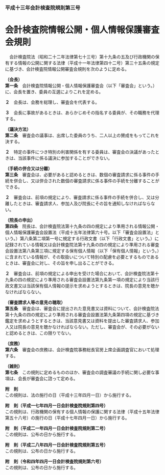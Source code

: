 ### 平成十三年会計検査院規則第三号  
# 会計検査院情報公開・個人情報保護審査会規則  
　会計検査院法（昭和二十二年法律第七十三号）第十九条の五及び行政機関の保有する情報の公開に関する法律（平成十一年法律第四十二号）第三十五条の規定に基づき、会計検査院情報公開審査会規則を次のように定める。  
  
**（会長）**  
**第一条**　会計検査院情報公開・個人情報保護審査会（以下「審査会」という。）に、会長を置き、委員の互選によりこれを定める。  
  
**２**　会長は、会務を総理し、審査会を代表する。  
  
**３**　会長に事故があるときは、あらかじめその指名する委員が、その職務を代理する。  
  
**（議決方法）**  
**第二条**　審査会の議事は、出席した委員のうち、二人以上の賛成をもってこれを決する。  
  
**２**　特定の事件につき特別の利害関係を有する委員は、審査会の決議があったときは、当該事件に係る議決に参加することができない。  
  
**（手続の併合又は分離）**  
**第三条**　審査会は、必要があると認めるときは、数個の審査請求に係る事件の手続を併合し、又は併合された数個の審査請求に係る事件の手続を分離することができる。  
  
**２**　審査会は、前項の規定により、審査請求に係る事件の手続を併合し、又は分離したときは、審査請求人、参加人及び院長にその旨を通知しなければならない。  
  
**（院長の申出）**  
**第四条**　院長は、会計検査院法第十九条の四の規定により準用される情報公開・個人情報保護審査会設置法（平成十五年法律第六十号。以下「審査会設置法」という。）第八条第二項第一号に規定する行政文書（以下「行政文書」という。）に記録されている情報又は会計検査院法第十九条の四の規定により準用される審査会設置法第八条第三項に規定する保有個人情報（以下「保有個人情報」という。）に含まれている情報が、その取扱いについて特別の配慮を必要とするものであるときは、審査会に対し、その旨を申し出ることができる。  
  
**２**　審査会は、前項の規定による申出を受けた場合において、会計検査院法第十九条の四の規定により準用される審査会設置法第九条第一項の規定により当該行政文書又は当該保有個人情報の提示を求めようとするときは、院長の意見を聴かなければならない。  
  
**（審査請求人等の意見の聴取）**  
**第五条**　審査会は、審査会に提出された意見書又は資料について、会計検査院法第十九条の四の規定により準用される審査会設置法第九条第四項の規定に基づき鑑定を求めようとするときは、当該意見書又は資料を提出した審査請求人、参加人又は院長の意見を聴かなければならない。ただし、審査会が、その必要がないと認めるときは、この限りでない。  
  
**（庶務）**  
**第六条**　審査会の庶務は、会計検査院事務総長官房上席企画調査官において処理する。  
  
**（雑則）**  
**第七条**　この規則に定めるもののほか、審査会の調査審議の手続に関し必要な事項は、会長が審査会に諮って定める。  
  
**附　則**  
この規則は、法の施行の日（平成十三年四月一日）から施行する。  
  
**附　則（平成一七年四月一日会計検査院規則第四号）**  
この規則は、行政機関の保有する個人情報の保護に関する法律（平成十五年法律第五十八号）の施行の日（平成十七年四月一日）から施行する。  
  
**附　則（平成二一年四月一日会計検査院規則第二号）**  
この規則は、公布の日から施行する。  
  
**附　則（平成二八年四月一日会計検査院規則第五号）**  
この規則は、公布の日から施行する。  
  
**附　則（令和四年四月一日会計検査院規則第六号）**  
この規則は、公布の日から施行する。  
  
